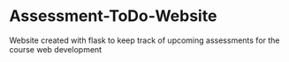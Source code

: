 # Assessment-ToDo-Website
Website created with flask to keep track of upcoming assessments for the course web development
